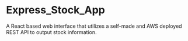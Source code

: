# Express_Stock_App
A React based web interface that utilizes a self-made and AWS deployed REST API to output stock information.
